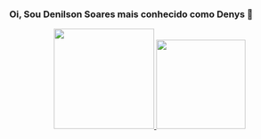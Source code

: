 ### Oi, Sou Denilson Soares mais conhecido como Denys 👋

<div align="center">
  <a href="https://github.com/Denys-Dev">
  <img height="180em" src="https://github-readme-stats.vercel.app/api?username=denys-dev&show_icons=true&theme=dracula&include_all_commits=true&count_private=true"/>
  <img height="160em" src="https://github-readme-stats.vercel.app/api/top-langs/?username=denys-dev&layout=compact&langs_count=7&theme=dracula"/>
</div>
